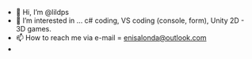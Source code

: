 - 👋 Hi, I’m @lildps
- 👀 I’m interested in ... c# coding, VS coding (console, form), Unity 2D - 3D games.
- 📫 How to reach me via e-mail = enisalonda@outlook.com
- 
